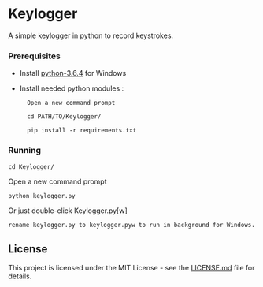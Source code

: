 # Keylogger
A simple keylogger in python to record keystrokes.

### Prerequisites

* Install [python-3.6.4](https://www.python.org/ftp/python/3.6.4/python-3.6.4.exe) for Windows

* Install needed python modules :
		
		Open a new command prompt

		cd PATH/TO/Keylogger/

        pip install -r requirements.txt
        
### Running

```
cd Keylogger/
```

Open a new command prompt

```
python keylogger.py
```

Or just double-click Keylogger.py[w]
```
rename keylogger.py to keylogger.pyw to run in background for Windows.
```

## License

This project is licensed under the MIT License - see the [LICENSE.md](LICENSE.md) file for details.